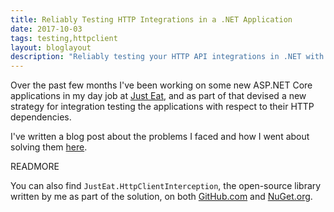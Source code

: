```yaml
---
title: Reliably Testing HTTP Integrations in a .NET Application
date: 2017-10-03
tags: testing,httpclient
layout: bloglayout
description: "Reliably testing your HTTP API integrations in .NET with JustEat.HttpClientInterception to intercept your HTTP calls to use custom HTTP responses."
---
```


Over the past few months I've been working on some new ASP.NET Core applications in my day job at [Just Eat](https://careers.just-eat.com/departments/technology "Just Eat Technology"), and as part of that devised a new strategy for integration testing the applications with respect to their HTTP dependencies.

I've written a blog post about the problems I faced and how I went about solving them [here](https://blog.martincostello.com/reliably-testing-http-integrations-in-dotnet-applications/ "Read the post here").

READMORE

You can also find `JustEat.HttpClientInterception`, the open-source library written by me as part of the solution, on both [GitHub.com](https://github.com/justeat/httpclient-interception "JustEat.HttpClientInterception on GitHub.com") and [NuGet.org](https://www.nuget.org/packages/JustEat.HttpClientInterception/ "JustEat.HttpClientInterception on NuGet.org").
